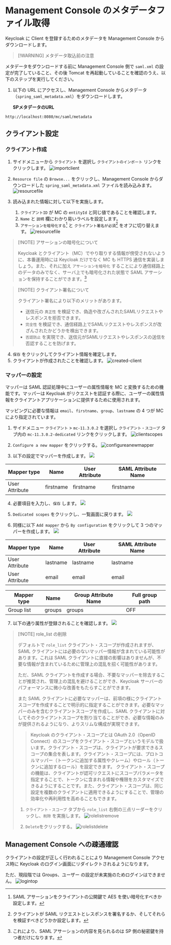 # Management Console のメタデータファイル取得

Keycloak に Client を登録するためのメタデータを Management Console からダウンロードします。

> [!WARNING] メタデータ取込前の注意
>
メタデータをダウンロードする前に Management Console 側で `saml.xml` の設定が完了していること、その後 Tomcat を再起動していることを確認のうえ、以下のステップを実行してください。

1.  以下の URL にアクセスし、Management Console からメタデータ（`spring_saml_metadata.xml`）をダウンロードします。

	**SPメタデータのURL**
```
http://localhost:8080/mc/saml/metadata
```

## クライアント設定

### クライアント作成

1.  サイドメニューから `クライアント` を選択し `クライアントのインポート` リンクをクリックします。
    ![importclient](image/setup-client/importclient.png)

2.  `Resource file` の `Browse...` をクリックし、Management Console からダウンロードした `spring_saml_metadata.xml` ファイルを読み込みます。
    ![resourcefile](image/setup-client/resourcefile.png)

3.  読み込まれた情報に対して以下を実施します。
    1.  `クライアントID` が MC の `entityId` と同じ値であることを確認します。
    2.  `Name` と `説明` 欄にわかり易いラベルを設定します。
    3.  `アサーションを暗号化する`[^1] と `クライアント署名が必須`[^2] をオフに切り替えます。
    ![resourcefile](image/setup-client/save-client.png)

[^1]: SAML アサーションをクライアントの公開鍵で AES を使い暗号化すべきか設定します。
[^2]: クライアントが SAML リクエストとレスポンスを署名するか、そしてそれらを検証すべきどうかか設定します。

> [!NOTE] アサーションの暗号化について
> 
> Keycloak とクライアント（MC）でやり取りする情報が傍受されないように、本番運用時には Keycloak だけでなく MC も HTTPS 通信を実装しましょう。また、それに加え `アサーションを暗号化` することにより通信経路上のデータのみでなく、サーバ上でも暗号化された状態で SAML アサーションを保持することができます。[^3]

[^3]: これにより、SAML アサーションの内容を見られるのは SP 側の秘密鍵を持つ者だけになります。

> [!NOTE] クライアント署名について
> 
>クライアント署名により以下のメリットがあります。
> - 送信元の `真正性` を検証でき、偽造や改ざんされたSAMLリクエストやレスポンスを拒否できます。
> - `完全性` を検証でき、通信経路上でSAMLリクエストやレスポンスが改ざんされたかどうかを検出できます。
> - `否認防止` を実現でき、送信元がSAMLリクエストやレスポンスの送信を否認することを防げます。

4.  `保存` をクリックしてクライアント情報を確定します。
5.  クライアントが作成されたことを確認します。
    ![created-client](image/setup-client/created-client.png)

### マッパーの設定

マッパーは SAML 認証処理中にユーザーの属性情報を MC と変換するための機能です。マッパーは Keycloak がリクエストを認証する際に、ユーザーの属性情報をクライアントアプリケーションに提供するために使用されます。

マッピングに必要な情報は `email`、`firstname`、`group`、`lastname` の 4 つが MC により指定されています。

1.  サイドメニュー `クライアント` > `mc-11.3.0.2` を選択し `クライアント・スコープ` タブ内の `mc-11.3.0.2-dedicated` リンクをクリックします。
    ![clientscopes](image/setup-client/clientscopes.png)

2.  `Configure a new mapper` をクリックする。
    ![configureanewmapper](image/setup-client/configureanewmapper.png)

3.  以下の設定でマッパーを作成します。
    ![](image/setup-client/configureanewmapper2.png)

| Mapper type    | Name      | User Attribute | SAML Attribute Name |
| -------------- | --------- | -------------- | ------------------- |
| User Attribute | firstname | firstname      | firstname           |
  
4.  必要項目を入力し、`保存` します。
    ![](image/setup-client/firstname.png)

5.  `Dedicated scopes` をクリックし、一覧画面に戻ります。
    ![](image/setup-client/backtolist.png)

6.  同様に以下 `Add mapper` から `By configuration` をクリックして 3 つのマッパーを作成します。
    ![](image/setup-client/by-configuration.png)

| Mapper type    | Name     | User Attribute | SAML Attribute Name |
| -------------- | -------- | -------------- | ------------------- |
| User Attribute | lastname | lastname       | lastname            |
| User Attribute | email    | email          | email               |
  
| Mapper type | Name   | Group Attribute Name | Full group path |
| ----------- | ------ | -------------------- | --------------- |
| Group list  | groups | groups               | OFF             |
  
7.  以下の通り属性が登録されることを確認します。
    ![](image/setup-client/mapper-list.png)

> [!NOTE] role_list の削除
>
>デフォルトで `role_list` クライアント・スコープが作成されますが、SAML クライアントには必要のないマッパー情報が含まれている可能性があります。これは SAML クライアントに直接の影響はありませんが、不要な情報が含まれているために管理上の混乱を招く可能性があります。
> 
>ただ、SAML クライアントを作成する場合、不要なマッパーを除去することが推奨され、管理上の混乱を避けることができ、Keycloak サーバーのパフォーマンスに微小な改善をもたらすことができます。
>
>また SAML クライアントに必要なマッパーは、前項の様にクライアントスコープを作成することで明示的に指定することができます。必要なマッパーのみを含むクライアントスコープを作成し、SAML クライアントに対してそのクライアントスコープを割り当てることができ、必要な情報のみが提供されるようになり、よりスリムな構成が実現できます。
>
> >Keycloak のクライアント・スコープとは
> > OAuth 2.0（OpenID Connect）のスコープをクライアント・スコープというモデルで扱います。クライアント・スコープは、クライアントが要求できるスコープの集合を表します。クライアント・スコープには、プロトコルマッパー（トークンに追加する属性やクレーム）やロール（トークンに追加するロール）を設定できます。
> > クライアント・スコープの機能は、クライアントが認可リクエストにスコープパラメータを指定することで、トークンに含まれる情報や権限をカスタマイズできるようにすることです。また、クライアント・スコープは、同じ設定を複数のクライアントに適用できるようにすることで、管理の効率化や再利用性を高めることもできます。
>
> 1.  `クライアント・スコープ` タブから `role_list` 右側の三点リーダーをクリックし、`削除` を実施します。
> ![rolelistremove](image/setup-client/rolelistremove.png)
> 
> 2.  `Delete`をクリックする。
> ![rolelistdelete](image/setup-client/rolelistdelete.png)

## Management Console への疎通確認

クライアントの設定が正しく行われることにより Management Console アクセス時に Keycloak のログイン画面にリダイレクトされるようになります。

ただ、現段階では Groups、ユーザー の設定が未実施のためログインはできません。
![logintop](image/setup-client/login-top.png)
